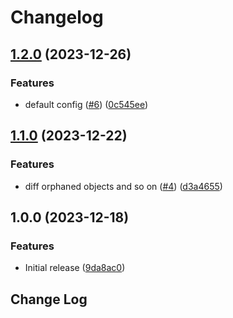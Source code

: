 # Changelog

## [1.2.0](https://github.com/sunggun-yu/vscode-kubemani-diff/compare/v1.1.0...v1.2.0) (2023-12-26)


### Features

* default config ([#6](https://github.com/sunggun-yu/vscode-kubemani-diff/issues/6)) ([0c545ee](https://github.com/sunggun-yu/vscode-kubemani-diff/commit/0c545eeaced0c4eae867a02e5461ba47f94706cb))

## [1.1.0](https://github.com/sunggun-yu/vscode-kubemani-diff/compare/v1.0.0...v1.1.0) (2023-12-22)


### Features

* diff orphaned objects and so on ([#4](https://github.com/sunggun-yu/vscode-kubemani-diff/issues/4)) ([d3a4655](https://github.com/sunggun-yu/vscode-kubemani-diff/commit/d3a4655a8195e6534d6020cdbfc207356029325b))

## 1.0.0 (2023-12-18)


### Features

* Initial release ([9da8ac0](https://github.com/sunggun-yu/vscode-kubemani-diff/commit/9da8ac0838a6ea127273229193df42ba4ec9a6d6))

## Change Log
